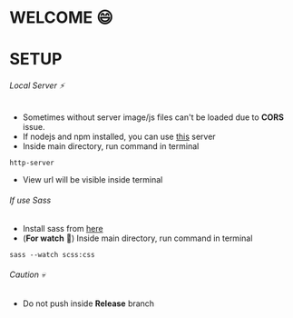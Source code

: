 # WELCOME :smile:
# SETUP
###### Local Server :zap:
- Sometimes without server image/js files can't be loaded due to **CORS** issue.
- If nodejs and npm installed, you can use [this](https://www.npmjs.com/package/http-server) server
- Inside main directory, run command in terminal
```
http-server
```
- View url will be visible inside terminal

###### If use Sass
- Install sass from [here](https://sass-lang.com/install)
- (**For watch** :eyes:) Inside main directory, run command in terminal
```
sass --watch scss:css
```

###### Caution :skull:
- Do not push inside **Release** branch
